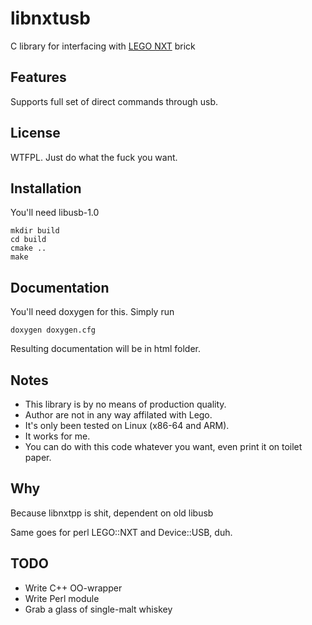 # libnxtusb
C library for interfacing with [LEGO NXT](http://mindstorms.lego.com) brick

## Features 
Supports full set of direct commands through usb.

## License
WTFPL. Just do what the fuck you want.

## Installation
You'll need libusb-1.0

    mkdir build
    cd build
    cmake ..
    make

## Documentation
You'll need doxygen for this.
Simply run

    doxygen doxygen.cfg

Resulting documentation will be in html folder.

## Notes
* This library is by no means of production quality.
* Author are not in any way affilated with Lego.
* It's only been tested on Linux (x86-64 and ARM).
* It works for me.
* You can do with this code whatever you want, even print it on toilet paper.

## Why
Because libnxtpp is shit, dependent on old libusb

Same goes for perl LEGO::NXT and Device::USB, duh.

## TODO
* Write C++ OO-wrapper
* Write Perl module
* Grab a glass of single-malt whiskey
